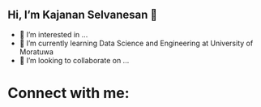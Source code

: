 ## Hi, I’m Kajanan Selvanesan 👋
- 👀 I’m interested in ...
- 🌱 I’m currently learning Data Science and Engineering at University of Moratuwa
- 💞️ I’m looking to collaborate on ...

# Connect with me:<a href="https://camo.githubusercontent.com/ec0df7b334d15078e980be8f26f35f1bd6f004eaa4a121db42fed361360c1817/68747470733a2f2f6d656469612e67697068792e636f6d2f6d656469612f4c6e516a7057614f4e386e68723231764e572f67697068792e676966"></a>

<!---
kajanan1212/kajanan1212 is a ✨ special ✨ repository because its `README.md` (this file) appears on your GitHub profile.
You can click the Preview link to take a look at your changes.
--->
